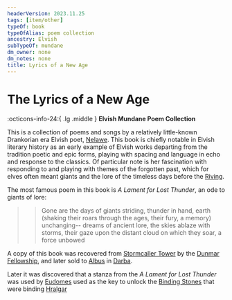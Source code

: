 ```yaml
---
headerVersion: 2023.11.25
tags: [item/other]
typeOf: book
typeOfAlias: poem collection
ancestry: Elvish
subTypeOf: mundane
dm_owner: none
dm_notes: none
title: Lyrics of a New Age
---
```

# The Lyrics of a New Age
:octicons-info-24:{ .lg .middle } **Elvish Mundane Poem Collection**  

This is a collection of poems and songs by a relatively little-known Drankorian era Elvish poet, [Nelawe](<../../people/elves/nelawe.md>). This book is chiefly notable in Elvish literary history as an early example of Elvish works departing from the tradition poetic and epic forms, playing with spacing and language in echo and response to the classics. Of particular note is her fascination with responding to and playing with themes of the forgotten past, which for elves often meant giants and the lore of the timeless days before the [Riving](<../../events/ancient/riving.md>).

The most famous poem in this book is *A Lament for Lost Thunder*, an ode to giants of lore:

>>Gone are the days of giants striding, thunder in hand, earth    (shaking
>>their roars through the ages, their fury, a memory) unchanging--
>>dreams of ancient lore, the skies ablaze with storms, their gaze
>>upon the distant cloud on which they soar, a force unbowed 


A copy of this book was recovered from [Stormcaller Tower](<../../gazetteer/greater-dunmar/dunmari-basin/stormcaller-tower.md>) by the [Dunmar Fellowship](<../../people/pcs/dunmar-fellowship/dunmar-fellowship.md>), and later sold to [Albus](<../../people/chardonians/albus.md>) in [Darba](<../../gazetteer/greater-dunmar/realms/dunmar/coastal-dunmar/darba/darba.md>). 

Later it was discovered that a stanza from the *A Lament for Lost Thunder* was used by [Eudomes](<../../people/historical-figures/eudomes.md>) used as the key to unlock the [Binding Stones](<../../campaigns/dunmari-frontier/treasure/binding-stones.md>) that were binding [Hralgar](<../../people/giants/hralgar.md>)
